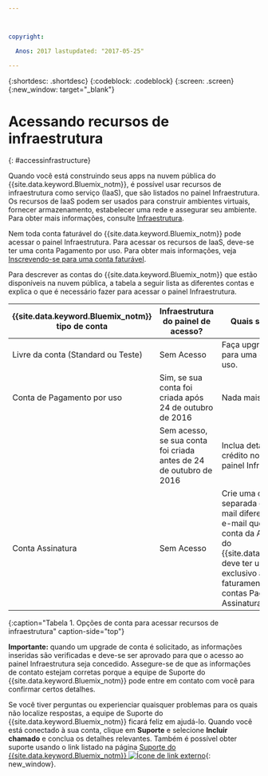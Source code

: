 ```yaml
---



copyright:

  Anos: 2017 lastupdated: "2017-05-25"

---
```


{:shortdesc: .shortdesc}
{:codeblock: .codeblock}
{:screen: .screen}
{:new_window: target="_blank"}

# Acessando recursos de infraestrutura
{: #accessinfrastructure}

Quando você está construindo seus apps na nuvem pública do {{site.data.keyword.Bluemix_notm}}, é possível usar recursos de infraestrutura como serviço (IaaS), que são listados no painel Infraestrutura. 
Os recursos de IaaS podem ser usados para construir ambientes virtuais, fornecer armazenamento, estabelecer uma rede e assegurar seu ambiente. Para obter mais informações, consulte [Infraestrutura](/docs/overview/whatisbluemix.html#bluemixoverviewinfrastructure). 

Nem toda conta faturável do {{site.data.keyword.Bluemix_notm}} pode acessar o painel Infraestrutura. Para acessar os recursos de IaaS, deve-se ter uma conta Pagamento por uso. Para obter mais informações, veja [Inscrevendo-se para uma conta faturável](/docs/pricing/billable.html). 

Para descrever as contas do {{site.data.keyword.Bluemix_notm}} que estão disponíveis na nuvem pública, a tabela a seguir lista as diferentes contas e explica o que é necessário fazer para acessar o painel Infraestrutura. 

|{{site.data.keyword.Bluemix_notm}} tipo de conta |	Infraestrutura do painel de acesso? |	Quais são as minhas opções? |
|------------------|-----------------------|---------------|
|Livre da conta (Standard ou Teste) |	Sem Acesso |	Faça upgrade de sua conta grátis para uma conta Pagamento por uso. |
|Conta de Pagamento por uso | Sim, se sua conta foi criada após 24 de outubro de 2016 | Nada mais é necessário. | 
| | Sem acesso, se sua conta foi criada antes de 24 de outubro de 2016 | Inclua detalhes de seu cartão de crédito novamente para acessar o painel Infraestrutura. |
|Conta Assinatura |	Sem Acesso |	Crie uma conta Pagamento por uso separada com um endereço de e-mail diferente para o endereço de e-mail que está associado à sua conta da Assinatura. Cada conta do {{site.data.keyword.Bluemix_notm}} deve ter um endereço de e-mail exclusivo associado a ela. É feito faturamento separado para suas contas Pagamento por uso e Assinatura. |
{:caption="Tabela 1. Opções de conta para acessar recursos de infraestrutura" caption-side="top"}

**Importante:** quando um upgrade de conta é solicitado, as informações inseridas são verificadas e deve-se ser aprovado para que o acesso ao painel Infraestrutura seja concedido. Assegure-se de que as informações de contato estejam corretas
porque a equipe de Suporte do {{site.data.keyword.Bluemix_notm}} pode entre em contato com você para confirmar certos detalhes.    

Se você tiver perguntas ou experienciar quaisquer problemas para os quais não localize respostas, a equipe de Suporte do {{site.data.keyword.Bluemix_notm}} ficará feliz em ajudá-lo. Quando você está conectado à sua conta, clique em **Suporte** e selecione **Incluir chamado** e conclua os detalhes relevantes. Também é possível obter suporte usando o link listado na página [Suporte do {{site.data.keyword.Bluemix_notm}} ![Ícone de link externo](../icons/launch-glyph.svg)](http://ibm.biz/bluemixsupport){: new_window}.
